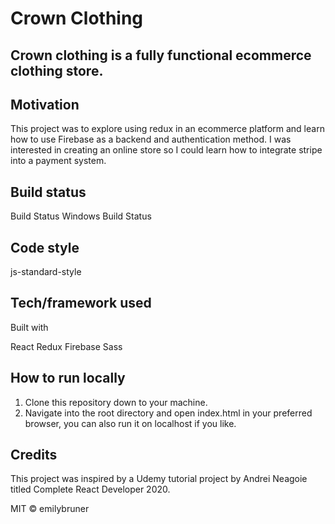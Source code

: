 # **Crown Clothing**
## Crown clothing is a fully functional ecommerce clothing store.

## Motivation
This project was to explore using redux in an ecommerce platform and learn how to use Firebase as a backend and authentication method. I was interested in creating an online store so I could learn how to integrate stripe into a payment system. 

## Build status
Build Status Windows Build Status

## Code style
js-standard-style

## Tech/framework used
Built with

React
Redux
Firebase
Sass


## How to run locally
1. Clone this repository down to your machine.
1. Navigate into the root directory and open index.html in your preferred browser, you can also run it on localhost if you like.

## Credits
This project was inspired by a Udemy tutorial project by Andrei Neagoie titled Complete React Developer 2020.


MIT © emilybruner
